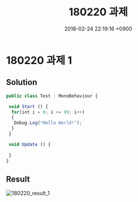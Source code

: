 ﻿---
layout: post
title:  "180220 과제"
date:   2018-02-24 22:19:16 +0900
categories: UnityStudyAssignments
---

# 180220 과제 1

## Solution

```javascript
public class Test : MonoBehaviour {

 void Start () {
  for(int i = 0; i <= 99; i++)
  {
   Debug.Log("Hello World!");
  }
 }

 void Update () {
	
 }
}
```

## Result

![180220_result_1](https://user-images.githubusercontent.com/6358827/36417904-84da3e10-1670-11e8-9110-82c2e3189fbf.png)